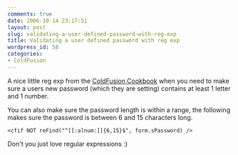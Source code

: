 ```yaml
---
comments: true
date: 2006-10-14 23:17:51
layout: post
slug: validating-a-user-defined-password-with-reg-exp
title: Validating a user defined password with reg exp
wordpress_id: 58
categories:
- ColdFusion
---
```


A nice little reg exp from the [ColdFusion Cookbook](http://www.coldfusioncookbook.com/) when you need to make sure a users new password (which they are setting) contains at least 1 letter and 1 number.

You can also make sure the password length is within a range, the following makes sure the password is between 6 and 15 characters long.

    <cfif NOT reFind("^[[:alnum:]]{6,15}$", form.sPassword) />

Don't you just love regular expressions :)